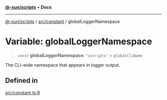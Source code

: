 [**@-xun/scripts**](../../../README.md) • **Docs**

***

[@-xun/scripts](../../../README.md) / [src/constant](../README.md) / globalLoggerNamespace

# Variable: globalLoggerNamespace

> `const` **globalLoggerNamespace**: `"xscripts"` = `globalCliName`

The CLI-wide namespace that appears in logger output.

## Defined in

[src/constant.ts:9](https://github.com/Xunnamius/xscripts/blob/ca4900adafe61fe400aec55151e46f5130a666a6/src/constant.ts#L9)

